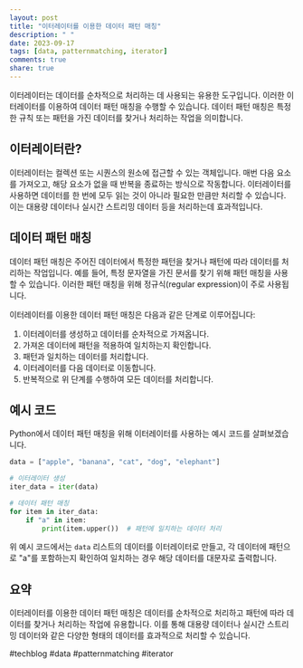 ```yaml
---
layout: post
title: "이터레이터를 이용한 데이터 패턴 매칭"
description: " "
date: 2023-09-17
tags: [data, patternmatching, iterator]
comments: true
share: true
---
```


이터레이터는 데이터를 순차적으로 처리하는 데 사용되는 유용한 도구입니다. 이러한 이터레이터를 이용하여 데이터 패턴 매칭을 수행할 수 있습니다. 데이터 패턴 매칭은 특정한 규칙 또는 패턴을 가진 데이터를 찾거나 처리하는 작업을 의미합니다.

## 이터레이터란?

이터레이터는 컬렉션 또는 시퀀스의 원소에 접근할 수 있는 객체입니다. 매번 다음 요소를 가져오고, 해당 요소가 없을 때 반복을 종료하는 방식으로 작동합니다. 이터레이터를 사용하면 데이터를 한 번에 모두 읽는 것이 아니라 필요한 만큼만 처리할 수 있습니다. 이는 대용량 데이터나 실시간 스트리밍 데이터 등을 처리하는데 효과적입니다.

## 데이터 패턴 매칭

데이터 패턴 매칭은 주어진 데이터에서 특정한 패턴을 찾거나 패턴에 따라 데이터를 처리하는 작업입니다. 예를 들어, 특정 문자열을 가진 문서를 찾기 위해 패턴 매칭을 사용할 수 있습니다. 이러한 패턴 매칭을 위해 정규식(regular expression)이 주로 사용됩니다.

이터레이터를 이용한 데이터 패턴 매칭은 다음과 같은 단계로 이루어집니다:

1. 이터레이터를 생성하고 데이터를 순차적으로 가져옵니다.
2. 가져온 데이터에 패턴을 적용하여 일치하는지 확인합니다.
3. 패턴과 일치하는 데이터를 처리합니다.
4. 이터레이터를 다음 데이터로 이동합니다.
5. 반복적으로 위 단계를 수행하여 모든 데이터를 처리합니다.

## 예시 코드

Python에서 데이터 패턴 매칭을 위해 이터레이터를 사용하는 예시 코드를 살펴보겠습니다.

```python
data = ["apple", "banana", "cat", "dog", "elephant"]

# 이터레이터 생성
iter_data = iter(data)

# 데이터 패턴 매칭
for item in iter_data:
    if "a" in item:
        print(item.upper())  # 패턴에 일치하는 데이터 처리
```

위 예시 코드에서는 `data` 리스트의 데이터를 이터레이터로 만들고, 각 데이터에 패턴으로 "a"를 포함하는지 확인하여 일치하는 경우 해당 데이터를 대문자로 출력합니다.

## 요약

이터레이터를 이용한 데이터 패턴 매칭은 데이터를 순차적으로 처리하고 패턴에 따라 데이터를 찾거나 처리하는 작업에 유용합니다. 이를 통해 대용량 데이터나 실시간 스트리밍 데이터와 같은 다양한 형태의 데이터를 효과적으로 처리할 수 있습니다.

#techblog #data #patternmatching #iterator